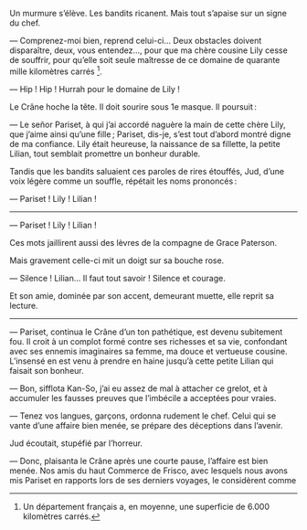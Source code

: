 Un murmure s’élève. Les bandits ricanent. Mais tout s’apaise sur un signe du
chef.

— Comprenez-moi bien, reprend celui-ci... Deux obstacles doivent disparaître, deux, vous entendez..., pour que ma chère cousine Lily cesse de
souffrir, pour qu’elle soit seule maîtresse de ce domaine de quarante mille
kilomètres carrés [^1].

— Hip ! Hip ! Hurrah pour le domaine de Lily !

Le Crâne hoche la tête. Il doit sourire sous 1e masque. Il poursuit :

— Le señor Pariset, à qui j’ai accordé naguère la main de cette chère Lily,
que j’aime ainsi qu’une fille ; Pariset, dis-je, s’est tout d’abord montré
digne de ma confiance. Lily était heureuse, la naissance de sa fillette, la
petite Lilian, tout semblait promettre un bonheur durable.

Tandis que les bandits saluaient ces paroles de rires étouffés, Jud, d’une
voix légère comme un souffle, répétait les noms prononcés :

— Pariset ! Lily ! Lilian !

-----

— Pariset ! Lily ! Lilian !

Ces mots jaillirent aussi des lèvres de la compagne de Grace Paterson.

Mais gravement celle-ci mit un doigt sur sa bouche rose.

— Silence ! Lilian... Il faut tout savoir ! Silence et courage.

Et son amie, dominée par son accent, demeurant muette, elle reprit sa
lecture.

------

— Pariset, continua le Crâne d’un ton pathétique, est devenu subitement fou.
Il croit à un complot formé contre ses richesses et sa vie, confondant
avec ses ennemis imaginaires sa femme, ma douce et vertueuse cousine.
L’insensé en est venu à prendre en haine jusqu’à cette petite Lilian qui
faisait son bonheur.

— Bon, sifflota Kan-So, j’ai eu assez de mal à attacher ce grelot, et à
accumuler les fausses preuves que l’imbécile a acceptées pour vraies.

— Tenez vos langues, garçons, ordonna rudement le chef. Celui qui se
vante d’une affaire bien menée, se prépare des déceptions dans l’avenir.

Jud écoutait, stupéfié par l’horreur.

— Donc, plaisanta le Crâne après une courte pause, l’affaire est bien menée.
Nos amis du haut Commerce de Frisco, avec lesquels nous avons mis Pariset en rapports lors de ses derniers voyages, le considèrent comme 

[^1]: Un département français a, en moyenne, une superficie de 6.000 kilomètres carrés.
